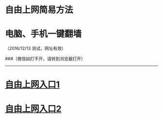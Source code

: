 # 自由上网简易方法
# 电脑、手机一键翻墙
（2016/12/13 测试，网址有效）

###（微信如打不开，请转到浏览器打开）


***

# <a href="https://dww83qpyycjgg.cloudfront.net" target="_blank">自由上网入口1</a>
# <a href="https://dh3u06lo4y364.cloudfront.net" target="_blank">自由上网入口2</a>
